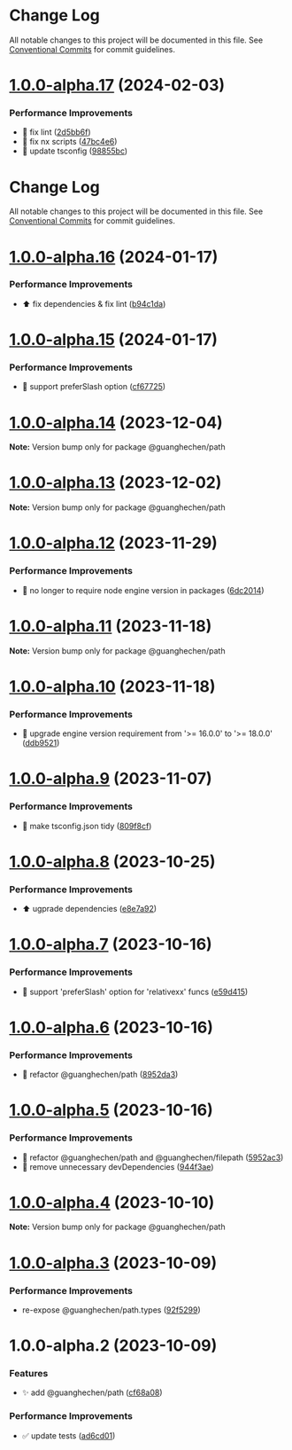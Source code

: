 # Change Log

All notable changes to this project will be documented in this file. See
[Conventional Commits](https://conventionalcommits.org) for commit guidelines.

# [1.0.0-alpha.17](https://github.com/guanghechen/sora/compare/@guanghechen/path@1.0.0-alpha.16...@guanghechen/path@1.0.0-alpha.17) (2024-02-03)

### Performance Improvements

- 💄 fix lint
  ([2d5bb6f](https://github.com/guanghechen/sora/commit/2d5bb6f03d0312a42c1117d95181df8b69de827a))
- 🔧 fix nx scripts
  ([47bc4e6](https://github.com/guanghechen/sora/commit/47bc4e66df825cb37127219bccf60dc81d6a9b48))
- 🔧 update tsconfig
  ([98855bc](https://github.com/guanghechen/sora/commit/98855bcc245d98c61217c5bafc6a1b2506b7824d))

# Change Log

All notable changes to this project will be documented in this file. See
[Conventional Commits](https://conventionalcommits.org) for commit guidelines.

# [1.0.0-alpha.16](https://github.com/guanghechen/sora/compare/@guanghechen/path@1.0.0-alpha.15...@guanghechen/path@1.0.0-alpha.16) (2024-01-17)

### Performance Improvements

- ⬆️ fix dependencies & fix lint
  ([b94c1da](https://github.com/guanghechen/sora/commit/b94c1dab2352201f11022e7aa5820c9da149cbb7))

# [1.0.0-alpha.15](https://github.com/guanghechen/sora/compare/@guanghechen/path@1.0.0-alpha.14...@guanghechen/path@1.0.0-alpha.15) (2024-01-17)

### Performance Improvements

- 🎨 support preferSlash option
  ([cf67725](https://github.com/guanghechen/sora/commit/cf67725983902912d31033bdd652ea8dbb36dd3b))

# [1.0.0-alpha.14](https://github.com/guanghechen/sora/compare/@guanghechen/path@1.0.0-alpha.13...@guanghechen/path@1.0.0-alpha.14) (2023-12-04)

**Note:** Version bump only for package @guanghechen/path

# [1.0.0-alpha.13](https://github.com/guanghechen/sora/compare/@guanghechen/path@1.0.0-alpha.12...@guanghechen/path@1.0.0-alpha.13) (2023-12-02)

**Note:** Version bump only for package @guanghechen/path

# [1.0.0-alpha.12](https://github.com/guanghechen/sora/compare/@guanghechen/path@1.0.0-alpha.11...@guanghechen/path@1.0.0-alpha.12) (2023-11-29)

### Performance Improvements

- 🔧 no longer to require node engine version in packages
  ([6dc2014](https://github.com/guanghechen/sora/commit/6dc2014122dd44bcadc893e2ee98697265e7d61e))

# [1.0.0-alpha.11](https://github.com/guanghechen/sora/compare/@guanghechen/path@1.0.0-alpha.10...@guanghechen/path@1.0.0-alpha.11) (2023-11-18)

**Note:** Version bump only for package @guanghechen/path

# [1.0.0-alpha.10](https://github.com/guanghechen/sora/compare/@guanghechen/path@1.0.0-alpha.9...@guanghechen/path@1.0.0-alpha.10) (2023-11-18)

### Performance Improvements

- 🔧 upgrade engine version requirement from '>= 16.0.0' to '>= 18.0.0'
  ([ddb9521](https://github.com/guanghechen/sora/commit/ddb9521b529b2ca838554794339b9e27ac80b8aa))

# [1.0.0-alpha.9](https://github.com/guanghechen/sora/compare/@guanghechen/path@1.0.0-alpha.8...@guanghechen/path@1.0.0-alpha.9) (2023-11-07)

### Performance Improvements

- 🔧 make tsconfig.json tidy
  ([809f8cf](https://github.com/guanghechen/sora/commit/809f8cf6b18da2d8fbba1566a5f4a783b52683da))

# [1.0.0-alpha.8](https://github.com/guanghechen/sora/compare/@guanghechen/path@1.0.0-alpha.7...@guanghechen/path@1.0.0-alpha.8) (2023-10-25)

### Performance Improvements

- ⬆️ ugprade dependencies
  ([e8e7a92](https://github.com/guanghechen/sora/commit/e8e7a92f58fbeee3afbb04e1ef023a894249c0bc))

# [1.0.0-alpha.7](https://github.com/guanghechen/sora/compare/@guanghechen/path@1.0.0-alpha.6...@guanghechen/path@1.0.0-alpha.7) (2023-10-16)

### Performance Improvements

- 🎨 support 'preferSlash' option for 'relativexx' funcs
  ([e59d415](https://github.com/guanghechen/sora/commit/e59d415df8272f6a5b8afed1f57152e4b44c89b8))

# [1.0.0-alpha.6](https://github.com/guanghechen/sora/compare/@guanghechen/path@1.0.0-alpha.5...@guanghechen/path@1.0.0-alpha.6) (2023-10-16)

### Performance Improvements

- :art: refactor @guanghechen/path
  ([8952da3](https://github.com/guanghechen/sora/commit/8952da3154a042a10e76b356da7461a1f8ad8582))

# [1.0.0-alpha.5](https://github.com/guanghechen/sora/compare/@guanghechen/path@1.0.0-alpha.4...@guanghechen/path@1.0.0-alpha.5) (2023-10-16)

### Performance Improvements

- :art: refactor @guanghechen/path and @guanghechen/filepath
  ([5952ac3](https://github.com/guanghechen/sora/commit/5952ac39fee92e807e3cccc8e4b4dfa1aba1fa34))
- 🔧 remove unnecessary devDependencies
  ([944f3ae](https://github.com/guanghechen/sora/commit/944f3aee64e68ce52ca30237c7d0240a82c9c58f))

# [1.0.0-alpha.4](https://github.com/guanghechen/sora/compare/@guanghechen/path@1.0.0-alpha.3...@guanghechen/path@1.0.0-alpha.4) (2023-10-10)

**Note:** Version bump only for package @guanghechen/path

# [1.0.0-alpha.3](https://github.com/guanghechen/sora/compare/@guanghechen/path@1.0.0-alpha.2...@guanghechen/path@1.0.0-alpha.3) (2023-10-09)

### Performance Improvements

- re-expose @guanghechen/path.types
  ([92f5299](https://github.com/guanghechen/sora/commit/92f5299a62093f5e4167dda1b57adda1a45a3c8d))

# 1.0.0-alpha.2 (2023-10-09)

### Features

- ✨ add @guanghechen/path
  ([cf68a08](https://github.com/guanghechen/sora/commit/cf68a08d661896d642254c58a5377b0556452cde))

### Performance Improvements

- ✅ update tests
  ([ad6cd01](https://github.com/guanghechen/sora/commit/ad6cd01188a9b3739dbe390053de9de3ea32770a))
